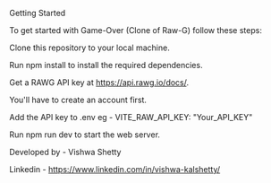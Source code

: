 Getting Started

To get started with Game-Over (Clone of Raw-G) follow these steps:

Clone this repository to your local machine.

Run npm install to install the required dependencies.

Get a RAWG API key at https://api.rawg.io/docs/.

You'll have to create an account first.

Add the API key to .env eg - VITE_RAW_API_KEY: "Your_API_KEY"

Run npm run dev to start the web server.

Developed by - Vishwa Shetty

Linkedin - https://www.linkedin.com/in/vishwa-kalshetty/
